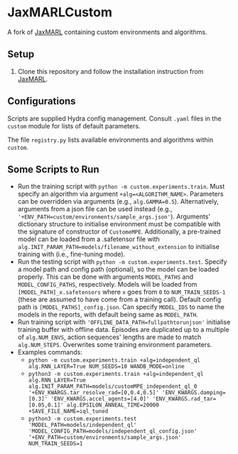 # JaxMARLCustom
A fork of [JaxMARL](https://github.com/FLAIROx/JaxMARL) containing custom environments and algorithms.
## Setup
1. Clone this repository and follow the installation instruction from [JaxMARL](https://github.com/FLAIROx/JaxMARL).
## Configurations
Scripts are supplied Hydra config management. Consult `.yaml` files in the `custom` module for lists of default parameters.

The file `registry.py` lists available environments and algorithms within `custom`.
## Some Scripts to Run
- Run the training script with `python -m custom.experiments.train`. Must specify an algorithm via argument `+alg=<ALGORITHM_NAME>`. Parameters can be overridden via arguments (e.g., `alg.GAMMA=0.5`). Alternatively, arguments from a json file can be used instead (e.g., `'+ENV_PATH=custom/environments/sample_args.json'`). Arguments' dictionary structure to initialise environment must be compatible with the signature of constructor of `CustomeMPE`. Additionally, a pre-trained model can be loaded from a .safetensor file with `alg.INIT_PARAM_PATH=models/filename_without_extension` to initialise training with (i.e., fine-tuning mode).
- Run the testing script with `python -m custom.experiments.test`. Specify a model path and config path (optional), so the model can be loaded properly. This can be done with arguments `MODEL_PATHS` and `MODEL_CONFIG_PATHS`, respectively. Models will be loaded from `[MODEL_PATH]_x.safetensors` where `x` goes from `0` to `NUM_TRAIN_SEEDS-1` (these are assumed to have come from a training call). Default config path is `[MODEL_PATHS]_config.json`. Can specify `MODEL_IDS` to name the models in the reports, with default being same as `MODEL_PATH`.
- Run training script with `'OFFLINE_DATA_PATH=fullpathtorunjson'` initialise training buffer with offline data. Episodes are duplicated up to a multiple of `alg.NUM_ENVS`, action sequences' lengths are made to match `alg.NUM_STEPS`. Overwrites some training environment parameters.
- Examples commands:
    - `python -m custom.experiments.train +alg=independent_ql alg.RNN_LAYER=True NUM_SEEDS=10 WANDB_MODE=online`
    - `python3 -m custom.experiments.train +alg=independent_ql alg.RNN_LAYER=True alg.INIT_PARAM_PATH=models/customMPE_independent_ql_0 '+ENV_KWARGS.tar_resolve_rad=[0,0.4,0.5]' 'ENV_KWARGS.damping=[0.3]' 'ENV_KWARGS.accel_agents=[4.0]' 'ENV_KWARGS.rad_tar=[0.05,0.1]' alg.EPSILON_ANNEAL_TIME=20000 +SAVE_FILE_NAME=iql_tuned`
    - `python3 -m custom.experiments.test 'MODEL_PATH=models/independent_ql' 'MODEL_CONFIG_PATH=models/independent_ql_config.json' ‘+ENV_PATH=custom/environments/sample_args.json' NUM_TRAIN_SEEDS=1`